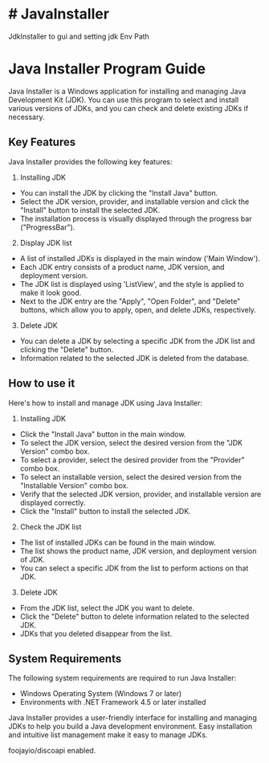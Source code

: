 # # JavaInstaller
JdkInstaller to gui and setting jdk Env Path


# Java Installer Program Guide

Java Installer is a Windows application for installing and managing Java Development Kit (JDK). You can use this program to select and install various versions of JDKs, and you can check and delete existing JDKs if necessary.

## Key Features
Java Installer provides the following key features:

1. Installing JDK
- You can install the JDK by clicking the "Install Java" button.
- Select the JDK version, provider, and installable version and click the "Install" button to install the selected JDK.
- The installation process is visually displayed through the progress bar ("ProgressBar").

2. Display JDK list
- A list of installed JDKs is displayed in the main window ('Main Window').
- Each JDK entry consists of a product name, JDK version, and deployment version.
- The JDK list is displayed using 'ListView', and the style is applied to make it look good.
- Next to the JDK entry are the "Apply", "Open Folder", and "Delete" buttons, which allow you to apply, open, and delete JDKs, respectively.

3. Delete JDK
- You can delete a JDK by selecting a specific JDK from the JDK list and clicking the "Delete" button.
- Information related to the selected JDK is deleted from the database.

## How to use it
Here's how to install and manage JDK using Java Installer:

1. Installing JDK
- Click the "Install Java" button in the main window.
- To select the JDK version, select the desired version from the "JDK Version" combo box.
- To select a provider, select the desired provider from the "Provider" combo box.
- To select an installable version, select the desired version from the "Installable Version" combo box.
- Verify that the selected JDK version, provider, and installable version are displayed correctly.
- Click the "Install" button to install the selected JDK.

2. Check the JDK list
- The list of installed JDKs can be found in the main window.
- The list shows the product name, JDK version, and deployment version of JDK.
- You can select a specific JDK from the list to perform actions on that JDK.

3. Delete JDK


- From the JDK list, select the JDK you want to delete.
- Click the "Delete" button to delete information related to the selected JDK.
- JDKs that you deleted disappear from the list.

## System Requirements
The following system requirements are required to run Java Installer:

- Windows Operating System (Windows 7 or later)
- Environments with .NET Framework 4.5 or later installed

Java Installer provides a user-friendly interface for installing and managing JDKs to help you build a Java development environment. Easy installation and intuitive list management make it easy to manage JDKs.


foojayio/discoapi enabled.
